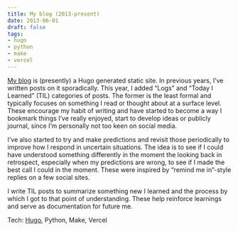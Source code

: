 ```yaml
---
title: My blog (2013-present)
date: 2013-06-01
draft: false
tags:
- hugo
- python
- make
- vercel
---
```


[My blog](https://blog.danielcorin.com) is (presently) a Hugo generated static site.
In previous years, I’ve written posts on it sporadically.
This year, I added “Logs” and “Today I Learned” (TIL) categories of posts.
The former is the least formal and typically focuses on something I read or thought about at a surface level.
These encourage my habit of writing and have started to become a way I bookmark things I’ve really enjoyed, start to develop ideas or publicly journal, since I’m personally not too keen on social media.

I’ve also started to try and make predictions and revisit those periodically to improve how I respond in uncertain situations.
The idea is to see if I could have understood something differently in the moment the looking back in retrospect, especially when my predictions are wrong, to see if I made the best call I could in the moment.
These were inspired by “remind me in”-style replies on a few social sites.

I write TIL posts to summarize something new I learned and the process by which I got to that point of understanding.
These help reinforce learnings and serve as documentation for future me.

Tech: [Hugo](https://gohugo.io/), Python, Make, Vercel
